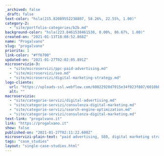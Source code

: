 ```yaml
---
_archived: false
_draft: false
text-color: "hsla(215.82089552238807, 58.26%, 22.55%, 1.00)"
category-2:
  - "site/portfolio-categories/b2b.md"
background-color: "hsla(223.8461538461538, 0.00%, 86.67%, 1.00)"
created-on: "2021-01-13T18:08:52.868Z"
name: "Progalvano"
slug: "progalvano"
priorita: 1
link-color: "#ff6700"
updated-on: "2021-01-27T02:02:05.891Z"
microservizio-3:
  - "site/microservizi/ppc-paid-advertising.md"
  - "site/microservizi/seo.md"
  - "site/microservizi/digital-marketing-strategy.md"
logo-cliente:
  url: "https://uploads-ssl.webflow.com/60022928d7015e34f023f807/6010bb3d003f067f7b794423_60022928d7015e966823fba5_client_0000s_0037_ProgalvanoLOGO_full-e1486637198858.png"
  alt: ""
macroservizio:
  - "site/categorie-servizi/digital-advertising.md"
  - "site/categorie-servizi/consulenza-digital-marketing.md"
  - "site/categorie-servizi/search-engine-optimization.md"
  - "site/categorie-servizi/consulenza-digital-marketing.md"
text-link: "progalvano.it"
link: "https://progalvano.it"
show: false
published-on: "2021-01-27T02:11:22.600Z"
microservizi-plain-text: "paid advertising, SEO, digital marketing strategy"
tags: "case_studies"
layout: "single-case-studies.html"
---
```



